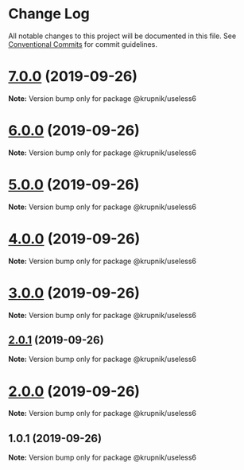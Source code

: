 # Change Log

All notable changes to this project will be documented in this file.
See [Conventional Commits](https://conventionalcommits.org) for commit guidelines.

# [7.0.0](https://github.com/yurikrupniktools/lerna-examples/compare/@krupnik/useless6@6.0.0...@krupnik/useless6@7.0.0) (2019-09-26)

**Note:** Version bump only for package @krupnik/useless6





# [6.0.0](https://github.com/yurikrupniktools/lerna-examples/compare/@krupnik/useless6@5.0.0...@krupnik/useless6@6.0.0) (2019-09-26)

**Note:** Version bump only for package @krupnik/useless6





# [5.0.0](https://github.com/yurikrupniktools/lerna-examples/compare/@krupnik/useless6@4.0.0...@krupnik/useless6@5.0.0) (2019-09-26)

**Note:** Version bump only for package @krupnik/useless6





# [4.0.0](https://github.com/yurikrupniktools/lerna-examples/compare/@krupnik/useless6@3.0.0...@krupnik/useless6@4.0.0) (2019-09-26)

**Note:** Version bump only for package @krupnik/useless6





# [3.0.0](https://github.com/yurikrupniktools/lerna-examples/compare/@krupnik/useless6@2.0.1...@krupnik/useless6@3.0.0) (2019-09-26)

**Note:** Version bump only for package @krupnik/useless6





## [2.0.1](https://github.com/yurikrupniktools/lerna-examples/compare/@krupnik/useless6@2.0.0...@krupnik/useless6@2.0.1) (2019-09-26)

**Note:** Version bump only for package @krupnik/useless6





# [2.0.0](https://github.com/yurikrupniktools/lerna-examples/compare/@krupnik/useless6@1.0.1...@krupnik/useless6@2.0.0) (2019-09-26)

**Note:** Version bump only for package @krupnik/useless6





## 1.0.1 (2019-09-26)

**Note:** Version bump only for package @krupnik/useless6
